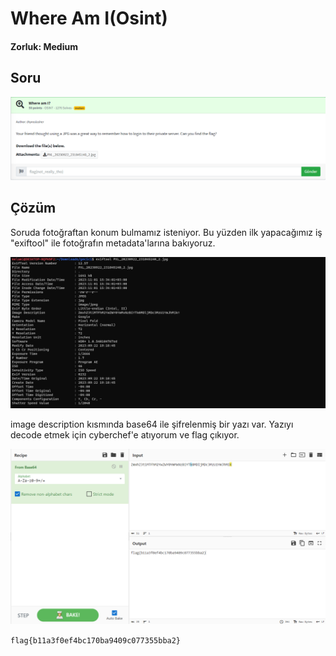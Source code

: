 # Where Am I(Osint)
#### Zorluk: Medium

## Soru
![Soru](https://github.com/K4lender/HuntressCTF23_WriteUps/blob/main/OSINT/Where_Am_I/Where_Am_i.png)

## Çözüm

Soruda fotoğraftan konum bulmamız isteniyor. Bu yüzden ilk yapacağımız iş "exiftool" ile fotoğrafın metadata'larına bakıyoruz.

![](https://github.com/K4lender/HuntressCTF23_WriteUps/blob/main/OSINT/Where_Am_I/Screenshot_1.png)

image description kısmında base64 ile şifrelenmiş bir yazı var. Yazıyı decode etmek için cyberchef'e atıyorum ve flag çıkıyor.

![](https://github.com/K4lender/HuntressCTF23_WriteUps/blob/main/OSINT/Where_Am_I/Screenshot_4.png)

```flag{b11a3f0ef4bc170ba9409c077355bba2}```
